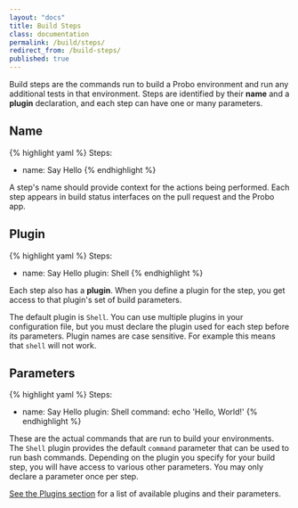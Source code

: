 ```yaml
---
layout: "docs"
title: Build Steps
class: documentation
permalink: /build/steps/
redirect_from: /build-steps/
published: true
---
```

Build steps are the commands run to build a Probo environment and run any additional tests in that environment. Steps are identified by their **name** and a **plugin** declaration, and each step can have one or many parameters.

## Name

{% highlight yaml %}
Steps:
  - name: Say Hello
{% endhighlight %}

A step's name should provide context for the actions being performed. Each step appears in build status interfaces on the pull request and the Probo app.

## Plugin

{% highlight yaml %}
Steps:
  - name: Say Hello
    plugin: Shell
{% endhighlight %}

Each step also has a **plugin**. When you define a plugin for the step, you get access to that plugin's set of build parameters.

The default plugin is `Shell`. You can use multiple plugins in your configuration file, but you must declare the plugin used for each step before its parameters. Plugin names are case sensitive. For example this means that `shell` will not work.

## Parameters

{% highlight yaml %}
Steps:
  - name: Say Hello
    plugin: Shell
    command: echo 'Hello, World!'
{% endhighlight %}

These are the actual commands that are run to build your environments. The `Shell` plugin provides the default `command` parameter that can be used to run bash commands. Depending on the plugin you specify for your build step, you will have access to various other parameters. You may only declare a parameter once per step.

[See the Plugins section](/plugins/ "Plugins") for a list of available plugins and their parameters.
